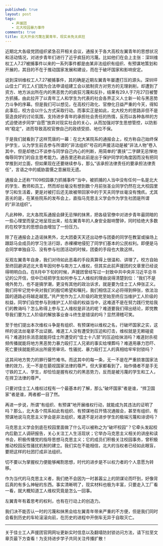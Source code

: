 ```yaml
---
published: true
layout: post
tags: 
   - 声援团
   - 北大校园暴力事件
comments: true
title: 北大开会污蔑左翼青年，现实未免太疯狂
---
```


近期北大各级党团组织紧急召开相关会议，通报关于各大高校左翼青年的思想状况和活动情况，对进步青年们进行了近乎疯狂的污蔑。比如他们在会上主张：深圳维权工人7.27被捕事件以来的一系列事件都是由某非法组织有组织、有预谋地策划和开展的，其目的不在于推动国家发展和建设，而在于破坏国家和影响安定。

说到深圳维权工人7.27被捕事件，其的确是近期左翼青年屡遭打压的源头。深圳坪山佳士厂的工人们因为合法申请组建工会以抵制资方对劳方的无理剥削，却遭到了资方、地方派出所在内的黑恶势力的疯狂污蔑和反扑，结果有29人于7月27日被警方抓捕，由此拉开了以青年工人和学生为代表的社会各界正义人士新一轮与黑恶势力斗争的序幕。但是我们可以想见，在高校行政化、官僚化日益严重的今天，得知此事后，校方会以什么方式采取行动。而事实正是如此，北大校方的思路非但不是营造良好的讨论氛围，支持进步青年的承担社会责任的热情，反而以各种各样的方式迫使进步同学“自愿”放弃对现实社会的关心，从而加强对学生思想管控，以防影响“稳定”，进而导致高校官僚自己的政绩受损、地位不保。

于是我们就看到了这样荒唐的一幕：在北大某院系的通报会上，校方称自己始终保护学生，认为学生前去参与所谓的“非法组织”号召的声援活动是被“非法人物”卷入其中，但是却绝口不谈参与同学自己内心的判断，用简单的“裹挟”二字肆无忌惮地侮辱同学们的自主思考能力。通告里还称此前是出于保护同学的角度因而没有把同学推到对立面，但如果现在还要继续参与，那么“该承担法律责任的要承担法律责任”，言语之中的威胁震慑之意展现无遗。

通报会上还称“1109校园暴力抓捕事件”当中，被抓捕的人当中没有任何一名是北大的学生、教师和员工，然而却丝毫没有想到数个月前张圣业同学仍然在北大校园里学习和生活着，更是对被打后还无故被带回家中的于天夫同学丝毫没有愧疚。尤其恶劣的是，在某些院系的发布会上，直指马克思主义学会作为学生社团是所谓的“非法组织”。

凡此种种，北大各院系通报会肆无忌惮的抹黑，把各级官僚中对进步青年最阴暗的一些心理堂而皇之地呈现出来，给左翼青年的人身安全敲响警钟，同时给绝大多数的在校学生的思想自由增加了一份压力。

除了在通报会上造谣抹黑外，北大团委天天还出动参与团委的同学在教室或操场上跟踪马会成员的学习生活行踪，赤裸裸地侵犯了同学们基本的公民权利。即便是马会同学单独自习、没有参与社团活动的时候，团委的手段也大致这样。

反观左翼青年自身，我们对待如此恶毒的手段真算得上很温和、讲理了。校方自始至终回避讲述北大青年因何参与南方工人维权，但其实此前声援团的文章里已经说得明明白白。在8月中下旬的时候，声援团曾经写过一封致中共中央并习近平总书记的公开信，信中已经把学生如何参与工人维权的理由说得清楚到位：“我们不是境外势力，也不是搞学潮，更没有其他的政治诉求，就是要为佳士工人伸张正义。我们将牢记党中央对我们的殷切希望和嘱托，我们相信正义必将得到伸张，依法治国的道路必将越走越宽。”共产党作为工人阶级的政党至始至终应当维护工人阶级的权益，同学们自觉参与到维护工人阶级的权益当中，这难道不是在努力践行党给我们的教诲吗？怎么称得上参与工人维权是非法的呢？难道要我们得出结论，即党教导我们要为工人阶级的解放事业奋斗终生是错误的吗？显然滑稽可笑。

至于他们提出本次维权斗争是有组织、有预谋地以维权之名，行破坏国家之实，这样的说法丝毫拿不出证据。难道工人没有遭受到压迫和打击，维权就是无赖碰瓷吗？难道封杀消息就能将佳士所遭受的“佳士十八禁”的压迫给抹消吗？难道封杀视频传播就能将地方黑恶势力暴力殴打工人兄弟的事实给埋葬吗？难道用暴力恐吓、死亡要挟就能把派出所疲劳审讯、性骚扰、暴力殴打工人的真相给牢牢封锁吗？

这其间地方势力的罪行罄竹难书。而这其中的每一条，无一不是在严重损害国家法律的效力，无一不是在藐视国家法律的尊严。但大家都看到了，始作俑者不是手无寸铁的工人、学生，却恰恰是握有权力的黑恶势力，反而是被污蔑的学生和工人，在捍卫法律的尊严。

只要对佳士工人维权过程有一个最基本的了解，那么“破坏国家”者是谁，“捍卫国家”者是谁，两者都一目了然。

再进一步说，所谓“有组织、有预谋”地开展维权行动，就能成为其违法的证明了吗？那么，北大各个院系如此有组织、有预谋地召开情况通报会，甚至有组织、有预谋地说马克思主义学会是非法组织，难道不是对进步学生的极端污蔑和诽谤吗？

马克思主义学会到底在校园里面做了什么可以被称之为“破坏校园”？它牵头发起校内后勤工人调研报告，关心关注工人生活现状；它举办马克思主义相关的讲座和读书会，积极传播党的指导思想马克思主义；它的成员们积极关注校园事务，曾积极推动校园反性骚扰机制的建立。我们实在不能相信，北大的当权者已经如此眼盲，要把这样的社团打成非法组织。

切不要以为掌握权力便能够阉割思想，时代的进步是不以权力者的个人意愿为转移。

作为当代的马克思主义者，我们绝不会因为一时甚嚣尘上的阴谋论而吓到，好像背后真的有多么神秘的东西。事实清晰明了，现实材料也极为丰富，只要走入工厂看一看，就大概知道工人维权究竟是怎么一回事。

左翼青年有着思考的权利，也有在行动上的创造力。

我们决不能否认一时的污蔑和抹黑会给左翼青年带来严重的不方便，但是我们同时会看到历史的车轮滚滚向前，在历史的进程中开倒车无异于自取灭亡。


---
关于佳士工人声援团官网网址更新实时信息以及翻墙防封锁访问方法，请下拉至文章页最下方查看！为支持进步学子共同关注传播扩散！


